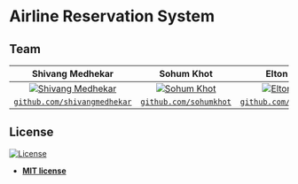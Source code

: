 # Airline Reservation System
## Team
|  **Shivang Medhekar** | **Sohum Khot** |  **Elton Lemos** |
| :---: |:---:|:---:|
| [![Shivang Medhekar](https://avatars2.githubusercontent.com/u/69140290?s=200&u=5df35a82b6d2b6b7b876dfdc22d451c92d30a5c6&v=4)](https://github.com/shivangmedhekar)    | [![Sohum Khot](https://avatars0.githubusercontent.com/u/49232257?s=200&u=909a1b15cee566203a07ef8859148b6c508029d2&v=4)](https://github.com/sohumkhot) | [![Elton Lemos](https://media-exp1.licdn.com/dms/image/C5103AQFG2Cinmyjfbg/profile-displayphoto-shrink_200_200/0?e=1597276800&v=beta&t=RY6KFxrNbAhQeA-dB47A51HoFXjyEj7v1UHYnmAOPo4)](https://github.com/icefrostpeng) |
| <a href="https://github.com/shivangmedhekar" target="_blank">`github.com/shivangmedhekar`</a> | <a href="https://github.com/sohumkhot" target="_blank">`github.com/sohumkhot`</a> | <a href="https://github.com/icefrostpeng" target="_blank">`github.com/icefrostpeng`</a> | 

## License

[![License](http://img.shields.io/:license-mit-blue.svg?style=flat-square)](http://badges.mit-license.org)

- **[MIT license](http://opensource.org/licenses/mit-license.php)**
